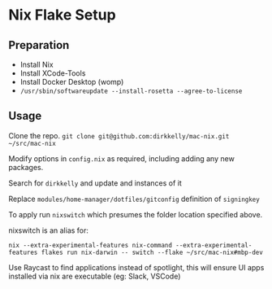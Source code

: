 # Nix Flake Setup

## Preparation

- Install Nix
- Install XCode-Tools
- Install Docker Desktop (womp)
- `/usr/sbin/softwareupdate --install-rosetta --agree-to-license`

## Usage

Clone the repo. `git clone git@github.com:dirkkelly/mac-nix.git ~/src/mac-nix`

Modify options in `config.nix` as required, including adding any new packages.

Search for `dirkkelly` and update and instances of it

Replace `modules/home-manager/dotfiles/gitconfig` definition of `signingkey`

To apply run `nixswitch` which presumes the folder location specified above.

nixswitch is an alias for:

`nix --extra-experimental-features nix-command --extra-experimental-features flakes run nix-darwin -- switch --flake ~/src/mac-nix#mbp-dev`

Use Raycast to find applications instead of spotlight, this will ensure UI apps installed via nix are executable (eg: Slack, VSCode)

